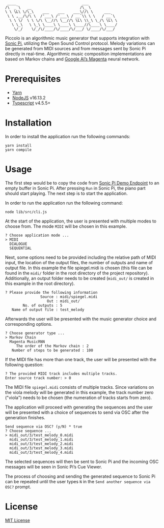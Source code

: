 ```
 ____                              ___
/\  _`\   __                      /\_ \
\ \ \L\ \/\_\    ___    ___    ___\//\ \     ___
 \ \ ,__/\/\ \  /'___\ /'___\ / __`\\ \ \   / __`\
  \ \ \/  \ \ \/\ \__//\ \__//\ \L\ \\_\ \_/\ \L\ \
   \ \_\   \ \_\ \____\ \____\ \____//\____\ \____/
    \/_/    \/_/\/____/\/____/\/___/ \/____/\/___/
```
Piccolo is an algorithmic music generator that supports integration with [Sonic Pi](https://sonic-pi.net/), utilizing the Open Sound Control protocol. Melody variations can be generated from MIDI sources and from messages sent by Sonic Pi directly in real-time. Algorithmic music composition implementations are based on Markov chains and [Google AI’s Magenta](https://magenta.tensorflow.org/) neural network.
# Prerequisites
- [Yarn](https://yarnpkg.com/)
- [NodeJS](https://nodejs.org/en/) v16.13.2
- [Typescript](https://www.typescriptlang.org/) v4.5.5+
# Installation
In order to install the application run the following commands:
```
yarn install
yarn compile
```
# Usage
The first step would be to copy the code from [Sonic Pi Demo Endpoint](./sonic_pi/spiegel.rb) to an empty buffer in Sonic Pi.
After pressing `Run` in Sonic Pi, the piano part should start playing. The next step is to start the application.

In order to run the application run the following command:
```
node lib/src/cli.js
```

At the start of the application, the user is presented with multiple modes to choose from. The mode `MIDI` will be chosen in this example.
```
? Choose application mode ...
> MIDI
  DIALOGUE
  SEQUENTIAL
```

Next, some options need to be provided including the relative path of MIDI input, the location of the output files, the number of outputs and name of output file. In this example the file spiegel.midi is chosen (this file can be found in the `midi/` folder in the root directory of the project repository). Additionally, an output folder needs to be created (`midi_out/` is created in this example in the root directory).
```
? Please provide the following information
                Source : midi/spiegel.midi
                   Out : midi_out/
        No. of outputs : 5
   Name of output file : test_melody
```

Afterwards the user will be presented with the music generator choice and corresponding options.
```
? Choose generator type ...
> Markov Chain
  Magenta MusicRNN
     The order of the Markov chain : 2
   Number of steps to be generated : 100
```
If the MIDI file has more than one track, the user will be presented with the following question:
```
? The provided MIDI track includes multiple tracks.
Enter source track number: > 0
```

The MIDI file `spiegel.midi` consists of multiple tracks. Since variations on the viola melody will be generated in this example, the track number zero ("viola") needs to be chosen (the numeration of tracks starts from zero).

The application will proceed with generating the sequences and the user will be presented
with a choice of sequences to send via OSC after the generation finishes.
```
Send sequence via OSC? (y/N) * true
? Choose sequence ...
> midi_out/3/test_melody_0.midi
  midi_out/3/test_melody_1.midi
  midi_out/3/test_melody_2.midi
  midi_out/3/test_melody_3.midi
  midi_out/3/test_melody_4.midi
```

The selected sequences will then be sent to Sonic Pi and the incoming OSC messages will be seen in Sonic Pi’s Cue Viewer.

The process of choosing and sending the generated sequence to Sonic Pi can be repeated
until the user types `N` in the `Send another sequence via OSC?` prompt.
# License
[MIT License](./LICENSE)
